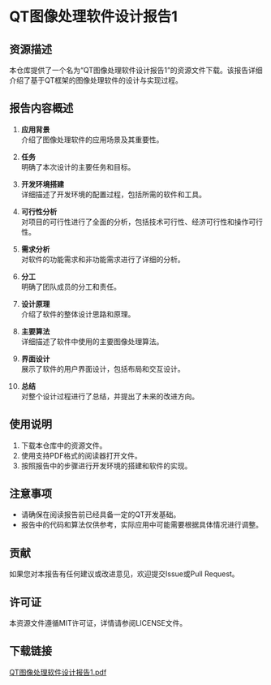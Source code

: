 # QT图像处理软件设计报告1

## 资源描述

本仓库提供了一个名为“QT图像处理软件设计报告1”的资源文件下载。该报告详细介绍了基于QT框架的图像处理软件的设计与实现过程。

## 报告内容概述

1. **应用背景**  
   介绍了图像处理软件的应用场景及其重要性。

2. **任务**  
   明确了本次设计的主要任务和目标。

3. **开发环境搭建**  
   详细描述了开发环境的配置过程，包括所需的软件和工具。

4. **可行性分析**  
   对项目的可行性进行了全面的分析，包括技术可行性、经济可行性和操作可行性。

5. **需求分析**  
   对软件的功能需求和非功能需求进行了详细的分析。

6. **分工**  
   明确了团队成员的分工和责任。

7. **设计原理**  
   介绍了软件的整体设计思路和原理。

8. **主要算法**  
   详细描述了软件中使用的主要图像处理算法。

9. **界面设计**  
   展示了软件的用户界面设计，包括布局和交互设计。

10. **总结**  
    对整个设计过程进行了总结，并提出了未来的改进方向。

## 使用说明

1. 下载本仓库中的资源文件。
2. 使用支持PDF格式的阅读器打开文件。
3. 按照报告中的步骤进行开发环境的搭建和软件的实现。

## 注意事项

- 请确保在阅读报告前已经具备一定的QT开发基础。
- 报告中的代码和算法仅供参考，实际应用中可能需要根据具体情况进行调整。

## 贡献

如果您对本报告有任何建议或改进意见，欢迎提交Issue或Pull Request。

## 许可证

本资源文件遵循MIT许可证，详情请参阅LICENSE文件。

## 下载链接

[QT图像处理软件设计报告1.pdf](https://pan.quark.cn/s/ea215adc6bf3)